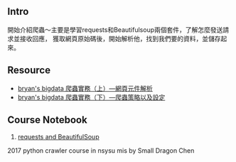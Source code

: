 ## Intro
開始介紹爬蟲～主要是學習requests和Beautifulsoup兩個套件，了解怎麼發送請求並接收回應，
獲取網頁原始碼後，開始解析他，找到我們要的資料，並儲存起來。

## Resource
 - [bryan's bigdata 爬蟲實務（上）—網頁元件解析](http://blog.bryanbigdata.com/2014/12/python-crawler.html)
 - [bryan's bigdata 爬蟲實務（下）—爬蟲策略以及設定](http://blog.bryanbigdata.com/2014/12/python-crawler_29.html)


## Course Notebook
1. [requests and BeautifulSoup](1_requests+and+BeautifulSoup.html)

<copyright>2017 python crawler course in nsysu mis by Small Dragon Chen</copyright>
